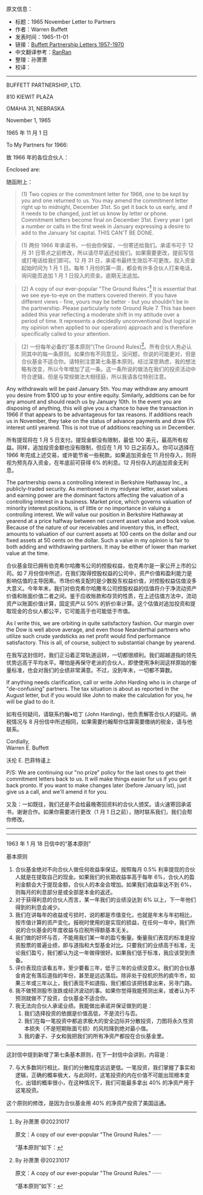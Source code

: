原文信息：

- 标题：1965 November Letter to Partners
- 作者：Warren Buffett
- 发表时间：1965-11-01
- 链接：[Buffett Partnership Letters 1957-1970](https://theoraclesclassroom.com/wp-content/uploads/2020/05/Buffett-Partnership-Letters-1957-1970-High-Quality.pdf)
- 中文翻译参考：[RanRan](https://xueqiu.com/1173786903/69860560)
- 整理：孙萧萧
- 校译：

---

BUFFETT PARTNERSHIP, LTD. 

810 KIEWIT PLAZA

OMAHA 31, NEBRASKA

November 1, 1965

1965 年 11 月 1 日

To My Partners for 1966: 

致 1966 年的各位合伙人：

Enclosed are:

随函附上：

> (1) Two copies or the commitment letter for 1966, one to be kept by you and one returned to us. You may amend the commitment letter right up to midnight, December 31st. So get it back to us early, and if it needs to be changed, just let us know by letter or phone. Commitment letters become final on December 31st. Every year I get a number or calls in the first week in January expressing a desire to add to the January 1st capital. THIS CAN'T BE DONE.

> (1) 两份 1966 年承诺书，一份由你保留，一份寄还给我们。承诺书可于 12 月 31 日零点之前修改，所以请尽早返还给我们。如果需要更改，提前写信或打电话给我们即可。12 月 31 日，承诺书最终生效后不可更改。投入资金起始时间为 1 月 1 日。每年 1 月份的第一周，都会有许多合伙人打来电话，询问能否追加 1 月 1 日投入的资金。逾期无法追加。

> (2) A copy of our ever-popular "The Ground Rules."[^1] It is essential that we see eye-to-eye on the matters covered therein. If you have different views - fine, yours may be better - but you shouldn't be in the partnership. Please particularly note Ground Rule 7. This has been added this year reflecting a moderate shift in my attitude over a period of time. It represents a decidedly unconventional (but logical in my opinion when applied to our operation) approach and is therefore specifically called to your attention.

> (2) 一份每年必备的“基本原则”(The Ground Rules)[^1]。所有合伙人务必认同其中的每一条原则。如果你有不同意见，没问题，你说的可能更对，但是合伙基金不适合你。请特别注意第七条基本原则。经过深思熟虑，我的想法略有改变，所以今年增加了这一条。这一条所说的做法在我们的投资活动中符合逻辑，但是与常规做法大相径庭，所以我请各位特别注意。

Any withdrawals will be paid January 5th. You may withdraw any amount you desire from $100 up to your entire equity. Similarly, additions can be for any amount and should reach us by January 10th. In the event you are disposing of anything, this will give you a chance to have the transaction in 1966 if that appears to be advantageous for tax reasons. If additions reach us in November, they take on the status of advance payments and draw 6% interest until yearend. This is not true of additions reaching us in December.

所有提现将在 1 月 5 日支付。提现金额没有限制，最低 100 美元，最高所有权益。同样，追加投资金额也没有限制，但应在 1 月 10 日之前存入。你可以选择在 1966 年完成上述交易，或许能节省一些税款。如果追加资金在 11 月份存入，则将视为预先存入资金，在年底前可获得 6% 的利息。12 月份存入的追加资金无利息。

The partnership owns a controlling interest in Berkshire Hathaway Inc., a publicly-traded security. As mentioned in my midyear letter, asset values and earning power are the dominant factors affecting the valuation of a controlling interest in a business. Market price, which governs valuation of minority interest positions, is of little or no importance in valuing a controlling interest. We will value our position in Berkshire Hathaway at yearend at a price halfway between net current asset value and book value. Because of the nature of our receivables and inventory this, in effect, amounts to valuation of our current assets at 100 cents on the dollar and our fixed assets at 50 cents on the dollar. Such a value in my opinion is fair to both adding and withdrawing partners. It may be either of lower than market value at the time.

合伙基金现已拥有伯克希尔哈撒韦公司的控股权益，伯克希尔是一家公开上市的公司。如 7 月份信中所述，在我们取得控股权益的公司中，资产价值和盈利能力是影响估值的主导因素。市场价格支配的是少数股东权益价值，对控股权益估值没多大意义。今年年末，我们对伯克希尔哈撒韦公司控股权益的估值将介于净流动资产价值和账面价值二者之间。鉴于应收账款和存货的性质，在上述估值方法中，流动资产以账面价值计算，固定资产以 50% 的折价率计算。这个估值对追加投资和提取现金的合伙人都公平，它可能高于也可能低于市值。

As I write this, we are orbiting in quite satisfactory fashion. Our margin over the Dow is well above average, and even those Neanderthal partners who utilize such crude yardsticks as net profit would find performance satisfactory. This is all, of course, subject to substantial change by yearend.

在我写这封信时，我们正沿着正常轨道运转，一切都很顺利。我们超越道指的领先优势远高于平均水平。哪怕是再保守老派的合伙人，即使使用净利润这样原始的衡量标准，也会对我们的业绩非常满意。不过，没到年末，一切都不算数。

If anything needs clarification, call or write John Harding who is in charge of "de-confusing" partners. The tax situation is about as reported in the August letter, but if you would like John to make the calculation for you, he will be glad to do it.

如有任何疑问，请联系约翰•哈丁 (John Harding)，他负责解答合伙人的疑问。纳税情况与 8 月份信中所述相同，如果需要约翰帮你估算需要缴纳的税金，请与他联系。

Cordially,   
Warren E. Buffett

沃伦 E. 巴菲特谨上

P/S: We are continuing our "no prize" policy for the last ones to get their commitment letters back to us. It will make things easier for us if you get it back pronto. If you want to make changes later (before January lst), just give us a call, and we'll amend it for you.

又及：一如既往，我们还是不会给最晚寄回资料的合伙人颁奖。请火速寄回承诺书，谢谢合作。如果你需要进行更改（1 月 1 日之前），随时联系我们，我们会帮你修改。

---

[^1]: By 孙萧萧 @20231017
	
	原文：A copy of our ever-popular "The Ground Rules." ‧‧‧‧‧‧
		
	“基本原则”如下：

---

1963 年 1 月 18 日信中的“基本原则”

基本原则

1. 合伙基金绝对不向合伙人做任何收益率保证。按照每月 0.5% 利率提现的合伙人就是在提取自己的现金。如果我们的长期收益率高于每年 6%，合伙人的盈利金额会大于提现金额，合伙人的本金会增加。如果我们收益率达不到 6%，则每月的利息部分是或全部是本金的返还。
2. 对于获得利息的合伙人而言，某一年我们的业绩没达到 6% 以上，下一年他们得到的利息会减少。
3. 我们在讲每年的收益或亏损时，说的都是市值变化，也就是年末与年初相比，按市值计算的资产变化。报税时使用的是实现的损益，在任何一年中，我们所说的合伙基金的年度收益与应税所得额基本无关。
4. 我们做的好坏与否，不能用我们某一年的盈亏衡量。衡量我们表现的标准是投资股票的普遍业绩，即与道指和大型基金对比。只要我们的业绩高于标准，无论我们盈亏，我们都认为这一年做得很好。如果我们低于标准，我应该受到责备。
5. 评价表现应该看五年，至少要看三年，低于三年的业绩没意义。我们的合伙基金肯定有落后道指的年份，甚至是远远落后。除非处于投机炽热的疯牛市，如果三年或三年以上，我们表现不如道指，我们都应该把钱拿出来，另寻门路。
6. 我不做预测股市涨跌或经济波动的事。如果你觉得我能预测出来，或者认为不预测就做不了投资，合伙基金不适合你。
7. 我无法向合伙人承诺业绩。我能做出承诺并保证做到的是：
	1. 我们选择投资的依据是价值高低，不是流行与否。
	2. 我们在每一笔投资中都追求极大的安全边际并分散投资，力图将永久性资本损失（不是短期账面亏损）的风险降到绝对最小值。
	3. 我的妻子、子女和我把我们的所有净资产都投在合伙基金里。

---
这封信中提到新增了第七条基本原则，在下一封信中会讲到，内容是：

7. 与大多数同行相比，我们的分散程度远远更低。一笔投资，我们掌握了事实和逻辑，正确的概率极大，与此同时，这笔投资的内在价值不可能出现根本变化，出错的概率很小，在这种情况下，我们可能最多拿出 40% 的净资产用于这笔投资。

这个原则的修改，是因为合伙基金用 40% 的净资产投资了美国运通。